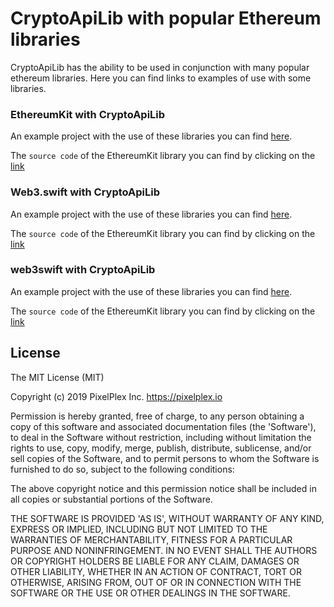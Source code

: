 # CryptoApiLib with popular Ethereum libraries

CryptoApiLib has the ability to be used in conjunction with many popular ethereum libraries. Here you can find links to examples of use with some libraries.

### EthereumKit with CryptoApiLib 

An example project with the use of these libraries you can find [here](/CryptoApiLib_EthereumKit).

The `source code` of the EthereumKit library you can find  by clicking on the [link](https://github.com/D-Technologies/EthereumKit)

### Web3.swift with CryptoApiLib 

An example project with the use of these libraries you can find [here](/CryptoApiLib_Web3.swift).

The `source code` of the EthereumKit library you can find  by clicking on the [link](https://github.com/Boilertalk/Web3.swift)

### web3swift with CryptoApiLib 

An example project with the use of these libraries you can find [here](/CryptoApiLib_web3swift).

The `source code` of the EthereumKit library you can find  by clicking on the [link](https://cocoapods.org/pods/web3swift)


## License

The MIT License (MIT)

Copyright (c) 2019 PixelPlex Inc. <https://pixelplex.io>

Permission is hereby granted, free of charge, to any person obtaining
a copy of this software and associated documentation files (the
'Software'), to deal in the Software without restriction, including
without limitation the rights to use, copy, modify, merge, publish,
distribute, sublicense, and/or sell copies of the Software, and to
permit persons to whom the Software is furnished to do so, subject to
the following conditions:

The above copyright notice and this permission notice shall be
included in all copies or substantial portions of the Software.

THE SOFTWARE IS PROVIDED 'AS IS', WITHOUT WARRANTY OF ANY KIND,
EXPRESS OR IMPLIED, INCLUDING BUT NOT LIMITED TO THE WARRANTIES OF
MERCHANTABILITY, FITNESS FOR A PARTICULAR PURPOSE AND NONINFRINGEMENT.
IN NO EVENT SHALL THE AUTHORS OR COPYRIGHT HOLDERS BE LIABLE FOR ANY
CLAIM, DAMAGES OR OTHER LIABILITY, WHETHER IN AN ACTION OF CONTRACT,
TORT OR OTHERWISE, ARISING FROM, OUT OF OR IN CONNECTION WITH THE
SOFTWARE OR THE USE OR OTHER DEALINGS IN THE SOFTWARE.
